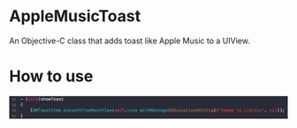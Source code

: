 # AppleMusicToast
An Objective-C class that adds toast like Apple Music to a UIView.

# How to use
![How to use](https://github.com/MORECATS/AppleMusicToast/raw/master/Screenshots/HowToUse.png)
